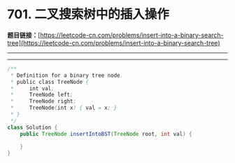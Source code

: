 # 701. 二叉搜索树中的插入操作

**题目链接：**[https://leetcode-cn.com/problems/insert-into-a-binary-search-tree](https://leetcode-cn.com/problems/insert-into-a-binary-search-tree)

---

<Cards card="leetcode_701_insert-into-a-binary-search-tree"></Cards>

---

```java
/**
 * Definition for a binary tree node.
 * public class TreeNode {
 *     int val;
 *     TreeNode left;
 *     TreeNode right;
 *     TreeNode(int x) { val = x; }
 * }
 */
class Solution {
    public TreeNode insertIntoBST(TreeNode root, int val) {
        
    }
}
```